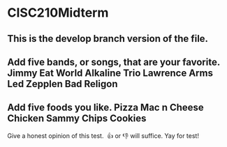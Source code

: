 # CISC210Midterm
## This is the develop branch version of the file.
Add five bands, or songs, that are your favorite.
Jimmy Eat World
Alkaline Trio 
Lawrence Arms 
Led Zepplen
Bad Religon
----
Add five foods you like.
Pizza 
Mac n Cheese 
Chicken Sammy 
Chips 
Cookies
----
Give a honest opinion of this test.  👍 or 👎 will suffice.
Yay for test!
